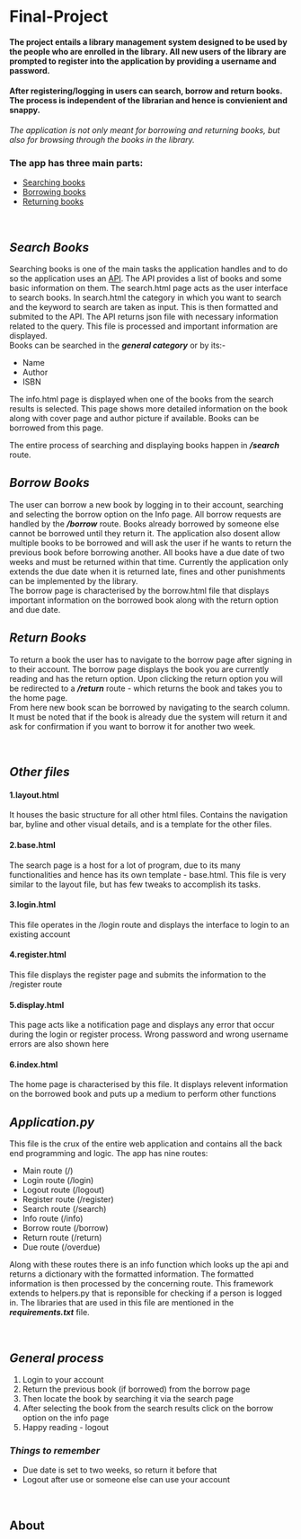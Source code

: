 # Final-Project
#### The project entails a library management system designed to be used by the people who are enrolled in the library. All new users of the library are prompted to register into the application by providing a username and password.
#### After registering/logging in users can search, borrow and return books. The process is independent of the librarian and hence is convienient and snappy.
*The application is not only meant for borrowing and returning books, but also for browsing through the books in the library.*

### The app has three main parts:
- [Searching books](https://github.com/var-github/Final-Project/blob/main/README.md#search-books)
- [Borrowing books](https://github.com/var-github/Final-Project/blob/main/README.md#borrow-books)
- [Returning books](https://github.com/var-github/Final-Project/blob/main/README.md#return-books)

&nbsp;
## *Search Books*
Searching books is one of the main tasks the application handles and to do so the application uses an [API](https://openlibrary.org/developers/api). The API provides a list of books and some basic information on them.
The search.html page acts as the user interface to search books. In search.html the category in which you want to search and the keyword to search are taken as input. This is then formatted and submited to the API. The API returns json file with necessary information related to the query. This file is processed and important information are displayed. <br />
Books can be searched in the ***general category*** or by its:-
- Name
- Author
- ISBN

The info.html page is displayed when one of the books from the search results is selected. This page shows more detailed information on the book along with cover page and author picture if available. Books can be borrowed from this page.

The entire process of searching and displaying books happen in ***/search*** route.

## *Borrow Books*
The user can borrow a new book by logging in to their account, searching and selecting the borrow option on the Info page. All borrow requests are handled by the ***/borrow*** route. Books already borrowed by someone else cannot be borrowed until they return it. The application also dosent allow multiple books to be borrowed and will ask the user if he wants to return the previous book before borrowing another. All books have a due date of two weeks and must be returned within that time. Currently the application only extends the due date when it is returned late, fines and other punishments can be implemented by the library.<br />
The borrow page is characterised by the borrow.html file that displays important information on the borrowed book along with the return option and due date.

## *Return Books*
To return a book the user has to navigate to the borrow page after signing in to their account. The borrow page displays the book you are currently reading and has the return option. Upon clicking the return option you will be redirected to a ***/return*** route - which returns the book and takes you to the home page.<br />
From here new book scan be borrowed by navigating to the search column.<br />
It must be noted that if the book is already due the system will return it and ask for confirmation if you want to borrow it for another two week.

&nbsp;
## *Other files*
#### **1.layout.html**
It houses the basic structure for all other html files. Contains the navigation bar, byline and other visual details, and is a template for the other files.
#### **2.base.html**
The search page is a host for a lot of program, due to its many functionalities and hence has its own template - base.html. This file is very similar to the layout file, but has few tweaks to accomplish its tasks.
#### **3.login.html**
This file operates in the /login route and displays the interface to login to an existing account
#### **4.register.html**
This file displays the register page and submits the information to the /register route
#### **5.display.html**
This page acts like a notification page and displays any error that occur during the login or register process. Wrong password and wrong username errors are also shown here
#### **6.index.html**
The home page is characterised by this file. It displays relevent information on the borrowed book and puts up a medium to perform other functions

## *Application.py*
This file is the crux of the entire web application and contains all the back end programming and logic. The app has nine routes:
- Main route (/)
- Login route (/login)
- Logout route (/logout)
- Register route (/register)
- Search route (/search)
- Info route (/info)
- Borrow route (/borrow)
- Return route (/return)
- Due route (/overdue)

Along with these routes there is an info function which looks up the api and returns a dictionary with the formatted information. The formatted information is then processed by the concerning route. This framework extends to helpers.py that is reponsible for checking if a person is logged in. The libraries that are used in this file are mentioned in the ***requirements.txt*** file.

&nbsp;
## *General process*
1. Login to your account
2. Return the previous book (if borrowed) from the borrow page
3. Then locate the book by searching it via the search page
4. After selecting the book from the search results click on the borrow option on the info page
5. Happy reading - logout

### *Things to remember*
- Due date is set to two weeks, so return it before that<br />
- Logout after use or someone else can use your account

&nbsp;
## About
